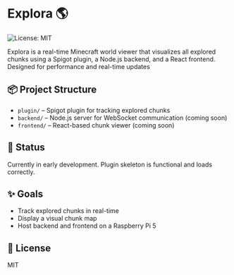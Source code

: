 # Explora 🌎
![License: MIT](https://img.shields.io/badge/License-MIT-yellow.svg)

Explora is a real-time Minecraft world viewer that visualizes all explored chunks using a Spigot plugin, a Node.js backend, and a React frontend. Designed for performance and real-time updates 

## 📦 Project Structure

- `plugin/` – Spigot plugin for tracking explored chunks
- `backend/` – Node.js server for WebSocket communication (coming soon)
- `frontend/` – React-based chunk viewer (coming soon)

## 🚧 Status

Currently in early development. Plugin skeleton is functional and loads correctly.

## ✨ Goals

- Track explored chunks in real-time
- Display a visual chunk map
- Host backend and frontend on a Raspberry Pi 5

## 📝 License

MIT
